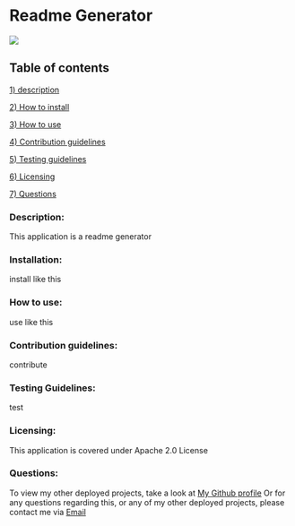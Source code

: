 # Readme Generator 
  <a href="https://opensource.org/licenses/Apache-2.0"><img src="https://img.shields.io/badge/License-Apache_2.0-blue.svg"></a>
## Table of contents
[1) description](#description)

[2) How to install](#installation)

[3) How to use](#how-to-use)

[4) Contribution guidelines](#contribution-guidelines)

[5) Testing guidelines](#testing-guidelines)

[6) Licensing](#licensing)

[7) Questions](#questions)

### Description:
This application is a readme generator

### Installation:
install like this

### How to use:
use like this

### Contribution guidelines:
contribute

### Testing Guidelines:
test

### Licensing:
This application is covered under Apache 2.0 License

### Questions:
To view my other deployed projects, take a look at <a href="https://github.com/laurawalters1">My Github profile</a>
Or for any questions regarding this, or any of my other deployed projects, please contact me via <a href="mailto:laura.walters1098@yahoo.com">Email</a>    